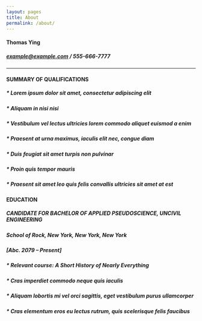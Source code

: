 ```yaml
---
layout: pages
title: About
permalink: /about/
---
```


<!--
<object width="492" height="492" type="application/pdf" data="/Resume.pdf?#view=FitH&scrollbar=0&toolbar=0&navpanes=0">
    <p><a href="/Resume.pdf">The PDF cannot be displayed. Click for alternate link.</a></p>
</object>
-->

#### Thomas Ying
##### example@example.com / 555-666-7777
***
#### SUMMARY OF QUALIFICATIONS
##### * Lorem ipsum dolor sit amet, consectetur adipiscing elit
##### * Aliquam in nisi nisi
##### * Vestibulum vel lectus ultricies lorem commodo aliquet euismod a enim
##### * Praesent at urna maximus, iaculis elit nec, congue diam
##### * Duis feugiat sit amet turpis non pulvinar
##### * Proin quis tempor mauris
##### * Praesent sit amet leo quis felis convallis ultricies sit amet at est

#### EDUCATION
##### CANDIDATE FOR BACHELOR OF APPLIED PSEUDOSCIENCE, UNCIVIL ENGINEERING
##### School of Rock, New York, New York, New York
##### [Abc. 2079 – Present]
##### * Relevant course: A Short History of Nearly Everything
##### * Cras imperdiet commodo neque quis iaculis
##### * Aliquam lobortis mi vel orci sagittis, eget vestibulum purus ullamcorper
##### * Cras elementum eros eu lectus rutrum, quis scelerisque felis faucibus
